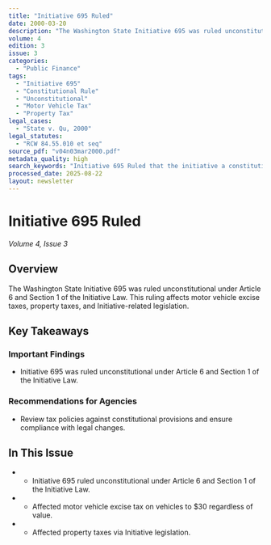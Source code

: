 ```yaml
---
title: "Initiative 695 Ruled"
date: 2000-03-20
description: "The Washington State Initiative 695 was ruled unconstitutional under Article 6 and Section 1 of the Initiative Law. This ruling affects motor vehicle excise taxes, property taxes, and Initiative-related legislation."
volume: 4
edition: 3
issue: 3
categories:
  - "Public Finance"
tags:
  - "Initiative 695"
  - "Constitutional Rule"
  - "Unconstitutional"
  - "Motor Vehicle Tax"
  - "Property Tax"
legal_cases:
  - "State v. Qu, 2000"
legal_statutes:
  - "RCW 84.55.010 et seq"
source_pdf: "v04n03mar2000.pdf"
metadata_quality: high
search_keywords: "Initiative 695 Ruled that the initiative a constitutional pro... affecting various aspects...."
processed_date: 2025-08-22
layout: newsletter
---
```


# Initiative 695 Ruled

*Volume 4, Issue 3*

## Overview

The Washington State Initiative 695 was ruled unconstitutional under Article 6 and Section 1 of the Initiative Law. This ruling affects motor vehicle excise taxes, property taxes, and Initiative-related legislation.

## Key Takeaways

### Important Findings

- Initiative 695 was ruled unconstitutional under Article 6 and Section 1 of the Initiative Law.

### Recommendations for Agencies

- Review tax policies against constitutional provisions and ensure compliance with legal changes.

## In This Issue

- - Initiative 695 ruled unconstitutional under Article 6 and Section 1 of the Initiative Law.
- - Affected motor vehicle excise tax on vehicles to $30 regardless of value.
- - Affected property taxes via Initiative legislation.

